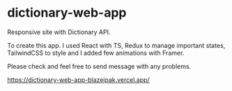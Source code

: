 # dictionary-web-app

Responsive site with Dictionary API.

To create this app. I used React with TS, Redux to manage important states, TailwindCSS to style and I added few animations with Framer.

Please check and feel free to send message with any problems.

https://dictionary-web-app-blazejpak.vercel.app/ 
